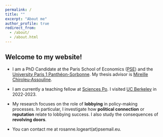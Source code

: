 ```yaml
---
permalink: /
title: ""
excerpt: "About me"
author_profile: true
redirect_from: 
  - /about/
  - /about.html
---
```


Welcome to my website!
------

* I am a PhD Candidate at the Paris School of Economics ([PSE](https://www.parisschoolofeconomics.eu/en/)) and the [University Paris 1 Panthéon-Sorbonne](https://www.pantheonsorbonne.fr). My thesis advisor is [Mireille Chiroleu-Assouline](https://www.parisschoolofeconomics.eu/en/chiroleu-assouline-mireille/).

* I am currently a teaching fellow at [Sciences Po](https://www.sciencespo.fr/department-economics/). I visited [UC Berkeley](https://www.econ.berkeley.edu) in 2022-2023.

* My research focuses on the role of **lobbying** in policy-making processes. In particular, I investigate how **political connection** or **reputation** relate to lobbying success. I also study the consequences of **revolving doors**.

* You can contact me at rosanne.logeart(at)psemail.eu.


